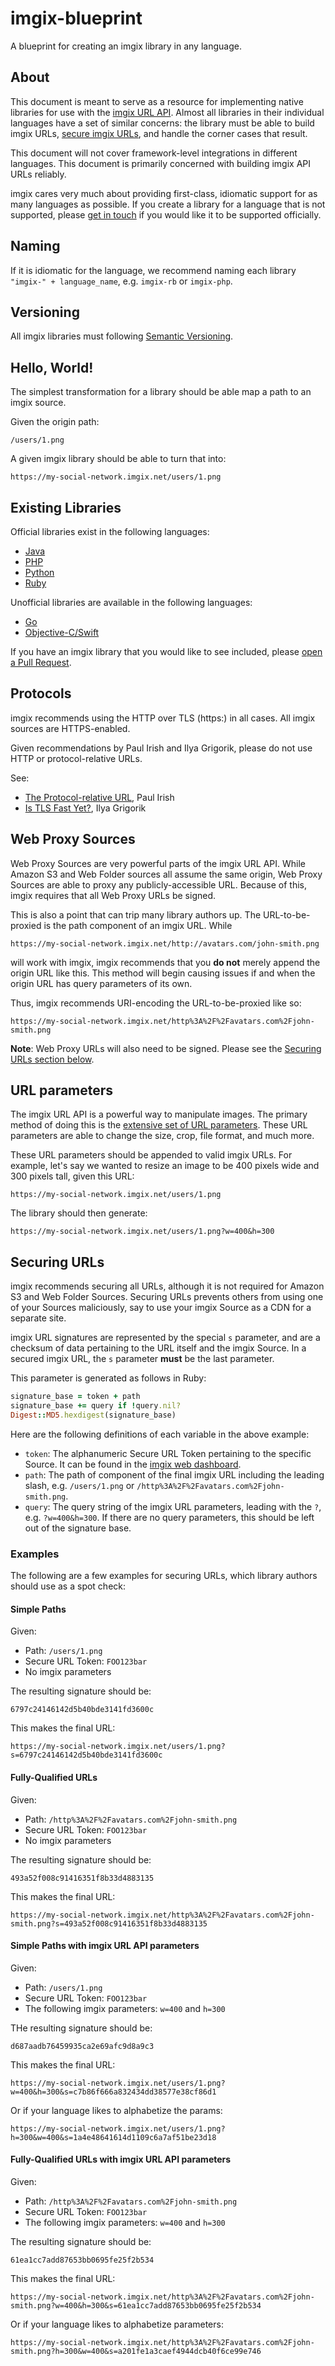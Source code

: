 # imgix-blueprint

A blueprint for creating an imgix library in any language.

## About

This document is meant to serve as a resource for implementing native libraries for use with the [imgix URL API](https://www.imgix.com/docs/reference). Almost all libraries in their individual languages have a set of similar concerns: the library must be able to build imgix URLs, [secure imgix URLs](https://www.imgix.com/docs/tutorials/securing-images), and handle the corner cases that result.

This document will not cover framework-level integrations in different languages. This document is primarily concerned with building imgix API URLs reliably.

imgix cares very much about providing first-class, idiomatic support for as many languages as possible. If you create a library for a language that is not supported, please [get in touch](mailto:support@imgix.com) if you would like it to be supported officially.

## Naming

If it is idiomatic for the language, we recommend naming each library `"imgix-" + language_name`, e.g. `imgix-rb` or `imgix-php`.

## Versioning

All imgix libraries must following [Semantic Versioning](http://semver.org/).

## Hello, World!

The simplest transformation for a library should be able map a path to an imgix source.

Given the origin path:

```
/users/1.png
```

A given imgix library should be able to turn that into:

```
https://my-social-network.imgix.net/users/1.png
```

## Existing Libraries

Official libraries exist in the following languages:

- [Java](https://github.com/imgix/imgix-java)
- [PHP](https://github.com/imgix/imgix-php)
- [Python](https://github.com/imgix/imgix-python)
- [Ruby](https://github.com/imgix/imgix-rb)

Unofficial libraries are available in the following languages:

- [Go](https://github.com/parkr/imgix-go)
- [Objective-C/Swift](https://github.com/soffes/imgix-objc)

If you have an imgix library that you would like to see included, please [open a Pull Request](https://github.com/imgix/imgix-blueprint/pulls).

## Protocols

imgix recommends using the HTTP over TLS (https:) in all cases. All imgix sources are HTTPS-enabled.

Given recommendations by Paul Irish and Ilya Grigorik, please do not use HTTP or protocol-relative URLs.

See:

- [The Protocol-relative URL](http://www.paulirish.com/2010/the-protocol-relative-url/), Paul Irish
- [Is TLS Fast Yet?](https://istlsfastyet.com/), Ilya Grigorik

## Web Proxy Sources

Web Proxy Sources are very powerful parts of the imgix URL API. While Amazon S3 and Web Folder sources all assume the same origin, Web Proxy Sources are able to proxy any publicly-accessible URL. Because of this, imgix requires that all Web Proxy URLs be signed.

This is also a point that can trip many library authors up. The URL-to-be-proxied is the path component of an imgix URL. While

```
https://my-social-network.imgix.net/http://avatars.com/john-smith.png
```

will work with imgix, imgix recommends that you **do not** merely append the origin URL like this. This method will begin causing issues if and when the origin URL has query parameters of its own.

Thus, imgix recommends URI-encoding the URL-to-be-proxied like so:

```
https://my-social-network.imgix.net/http%3A%2F%2Favatars.com%2Fjohn-smith.png
```

**Note**: Web Proxy URLs will also need to be signed. Please see the [Securing URLs section below](#securing-urls).

## URL parameters

The imgix URL API is a powerful way to manipulate images. The primary method of doing this is the [extensive set of URL parameters](https://www.imgix.com/docs/reference). These URL parameters are able to change the size, crop, file format, and much more.

These URL parameters should be appended to valid imgix URLs. For example, let's say we wanted to resize an image to be 400 pixels wide and 300 pixels tall, given this URL:

```
https://my-social-network.imgix.net/users/1.png
```

The library should then generate:

```
https://my-social-network.imgix.net/users/1.png?w=400&h=300
```

## Securing URLs

imgix recommends securing all URLs, although it is not required for Amazon S3 and Web Folder Sources. Securing URLs prevents others from using one of your Sources maliciously, say to use your imgix Source as a CDN for a separate site.

imgix URL signatures are represented by the special `s` parameter, and are a checksum of data pertaining to the URL itself and the imgix Source. In a secured imgix URL, the `s` parameter **must** be the last parameter.

This parameter is generated as follows in Ruby:

```ruby
signature_base = token + path
signature_base += query if !query.nil?
Digest::MD5.hexdigest(signature_base)
```

Here are the following definitions of each variable in the above example:

- `token`: The alphanumeric Secure URL Token pertaining to the specific Source. It can be found in the [imgix web dashboard](https://webapp.imgix.com/source).
- `path`: The path of component of the final imgix URL including the leading slash, e.g. `/users/1.png` or `/http%3A%2F%2Favatars.com%2Fjohn-smith.png`.
- `query`: The query string of the imgix URL parameters, leading with the `?`, e.g. `?w=400&h=300`. If there are no query parameters, this should be left out of the signature base.

### Examples

The following are a few examples for securing URLs, which library authors should use as a spot check:

#### Simple Paths

Given:

- Path: `/users/1.png`
- Secure URL Token: `FOO123bar`
- No imgix parameters

The resulting signature should be:

```
6797c24146142d5b40bde3141fd3600c
```

This makes the final URL:

```
https://my-social-network.imgix.net/users/1.png?s=6797c24146142d5b40bde3141fd3600c
```

#### Fully-Qualified URLs

Given:

- Path: `/http%3A%2F%2Favatars.com%2Fjohn-smith.png`
- Secure URL Token: `FOO123bar`
- No imgix parameters

The resulting signature should be:

```
493a52f008c91416351f8b33d4883135
```

This makes the final URL:

```
https://my-social-network.imgix.net/http%3A%2F%2Favatars.com%2Fjohn-smith.png?s=493a52f008c91416351f8b33d4883135
```

#### Simple Paths with imgix URL API parameters

Given:

- Path: `/users/1.png`
- Secure URL Token: `FOO123bar`
- The following imgix parameters: `w=400` and `h=300`

THe resulting signature should be:

```
d687aadb76459935ca2e69afc9d8a9c3
```

This makes the final URL:

```
https://my-social-network.imgix.net/users/1.png?w=400&h=300&s=c7b86f666a832434dd38577e38cf86d1
```

Or if your language likes to alphabetize the params:

```
https://my-social-network.imgix.net/users/1.png?h=300&w=400&s=1a4e48641614d1109c6a7af51be23d18
```

#### Fully-Qualified URLs with imgix URL API parameters

Given:

- Path: `/http%3A%2F%2Favatars.com%2Fjohn-smith.png`
- Secure URL Token: `FOO123bar`
- The following imgix parameters: `w=400` and `h=300`

The resulting signature should be:

```
61ea1cc7add87653bb0695fe25f2b534
```

This makes the final URL:

```
https://my-social-network.imgix.net/http%3A%2F%2Favatars.com%2Fjohn-smith.png?w=400&h=300&s=61ea1cc7add87653bb0695fe25f2b534
```

Or if your language likes to alphabetize parameters:

```
https://my-social-network.imgix.net/http%3A%2F%2Favatars.com%2Fjohn-smith.png?h=300&w=400&s=a201fe1a3caef4944dcb40f6ce99e746
```
